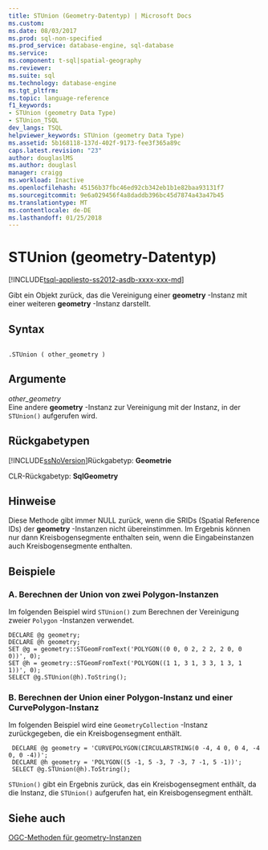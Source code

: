 ```yaml
---
title: STUnion (Geometry-Datentyp) | Microsoft Docs
ms.custom: 
ms.date: 08/03/2017
ms.prod: sql-non-specified
ms.prod_service: database-engine, sql-database
ms.service: 
ms.component: t-sql|spatial-geography
ms.reviewer: 
ms.suite: sql
ms.technology: database-engine
ms.tgt_pltfrm: 
ms.topic: language-reference
f1_keywords:
- STUnion (geometry Data Type)
- STUnion_TSQL
dev_langs: TSQL
helpviewer_keywords: STUnion (geometry Data Type)
ms.assetid: 5b168118-137d-402f-9173-fee3f365a89c
caps.latest.revision: "23"
author: douglaslMS
ms.author: douglasl
manager: craigg
ms.workload: Inactive
ms.openlocfilehash: 45156b37fbc46ed92cb342eb1b1e82baa93131f7
ms.sourcegitcommit: 9e6a029456f4a8daddb396bc45d7874a43a47b45
ms.translationtype: MT
ms.contentlocale: de-DE
ms.lasthandoff: 01/25/2018
---
```

# <a name="stunion-geometry-data-type"></a>STUnion (geometry-Datentyp)
[!INCLUDE[tsql-appliesto-ss2012-asdb-xxxx-xxx-md](../../includes/tsql-appliesto-ss2012-asdb-xxxx-xxx-md.md)]

Gibt ein Objekt zurück, das die Vereinigung einer **geometry** -Instanz mit einer weiteren **geometry** -Instanz darstellt.
  
## <a name="syntax"></a>Syntax  
  
```  
  
.STUnion ( other_geometry )  
```  
  
## <a name="arguments"></a>Argumente  
 *other_geometry*  
 Eine andere **geometry** -Instanz zur Vereinigung mit der Instanz, in der `STUnion()` aufgerufen wird.  
  
## <a name="return-types"></a>Rückgabetypen  
 [!INCLUDE[ssNoVersion](../../includes/ssnoversion-md.md)]Rückgabetyp: **Geometrie**  
  
 CLR-Rückgabetyp: **SqlGeometry**  
  
## <a name="remarks"></a>Hinweise  
 Diese Methode gibt immer NULL zurück, wenn die SRIDs (Spatial Reference IDs) der **geometry** -Instanzen nicht übereinstimmen. Im Ergebnis können nur dann Kreisbogensegmente enthalten sein, wenn die Eingabeinstanzen auch Kreisbogensegmente enthalten.  
  
## <a name="examples"></a>Beispiele  
  
### <a name="a-computing-the-union-of-two-polygon-instances"></a>A. Berechnen der Union von zwei Polygon-Instanzen  
 Im folgenden Beispiel wird `STUnion()` zum Berechnen der Vereinigung zweier `Polygon` -Instanzen verwendet.  
  
```  
DECLARE @g geometry;  
DECLARE @h geometry;  
SET @g = geometry::STGeomFromText('POLYGON((0 0, 0 2, 2 2, 2 0, 0 0))', 0);  
SET @h = geometry::STGeomFromText('POLYGON((1 1, 3 1, 3 3, 1 3, 1 1))', 0);  
SELECT @g.STUnion(@h).ToString();  
```  
  
### <a name="b-computing-the-union-of-a-polygon-instance-with-a-curvepolygon-instance"></a>B. Berechnen der Union einer Polygon-Instanz und einer CurvePolygon-Instanz  
 Im folgenden Beispiel wird eine `GeometryCollection` -Instanz zurückgegeben, die ein Kreisbogensegment enthält.  
  
```
 DECLARE @g geometry = 'CURVEPOLYGON(CIRCULARSTRING(0 -4, 4 0, 0 4, -4 0, 0 -4))';  
 DECLARE @h geometry = 'POLYGON((5 -1, 5 -3, 7 -3, 7 -1, 5 -1))';  
 SELECT @g.STUnion(@h).ToString();
 ```  
  
 `STUnion()` gibt ein Ergebnis zurück, das ein Kreisbogensegment enthält, da die Instanz, die `STUnion()` aufgerufen hat, ein Kreisbogensegment enthält.  
  
## <a name="see-also"></a>Siehe auch  
 [OGC-Methoden für geometry-Instanzen](../../t-sql/spatial-geometry/ogc-methods-on-geometry-instances.md)  
  
  

